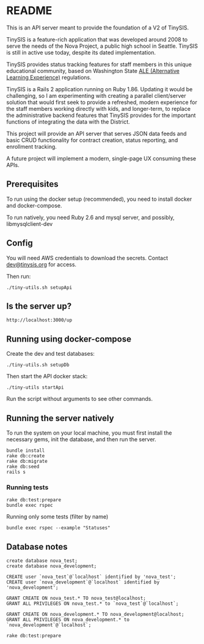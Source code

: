 # README

This is an API server meant to provide the foundation of a V2 of TinySIS.

TinySIS is a feature-rich application that was developed around 2008 to serve the needs of the Nova Project, a public high school in Seattle. TinySIS is still in active use today, despite its dated implementation.

TinySIS provides status tracking features for staff members in this unique educational community, based on Washington State [ALE (Alternative Learning Experience)](http://www.k12.wa.us/ALD/AlternativeLearning) regulations.

TinySIS is a Rails 2 application running on Ruby 1.86. Updating it would be challenging, so I am experimenting with creating a parallel client/server solution that would first seek to provide a refreshed, modern experience for the staff members working directly with kids, and longer-term, to replace the administrative backend features that TinySIS provides for the important functions of integrating the data with the District.

This project will provide an API server that serves JSON data feeds and basic CRUD functionality for contract creation, status reporting, and enrollment tracking. 

A future project will implement a modern, single-page UX consuming these APIs.

## Prerequisites

To run using the docker setup (recommended), you need to install docker and docker-compose.

To run natively, you need Ruby 2.6 and mysql server, and possibly, libmysqlclient-dev

## Config

You will need AWS credentials to download the secrets. Contact dev@tinysis.org for access.

Then run:

    ./tiny-utils.sh setupApi

## Is the server up?

    http://localhost:3000/up

## Running using docker-compose

Create the dev and test databases:

    ./tiny-utils.sh setupDb

Then start the API docker stack:

    ./tiny-utils startApi

Run the script without arguments to see other commands.

## Running the server natively

To run the system on your local machine, you must first install the necessary gems, init the database,
and then run the server.

    bundle install
    rake db:create
    rake db:migrate
    rake db:seed
    rails s

### Running tests

    rake db:test:prepare
    bundle exec rspec

Running only some tests (filter by name)

    bundle exec rspec --example "Statuses"

## Database notes

    create database nova_test;
    create database nova_development;

    CREATE user `nova_test`@`localhost` identified by 'nova_test';
    CREATE user `nova_development`@`localhost` identified by 'nova_development';

    GRANT CREATE ON nova_test.* TO nova_test@localhost;
    GRANT ALL PRIVILEGES ON nova_test.* to `nova_test`@`localhost`;

    GRANT CREATE ON nova_development.* TO nova_development@localhost;
    GRANT ALL PRIVILEGES ON nova_development.* to `nova_development`@`localhost`;

    rake db:test:prepare

